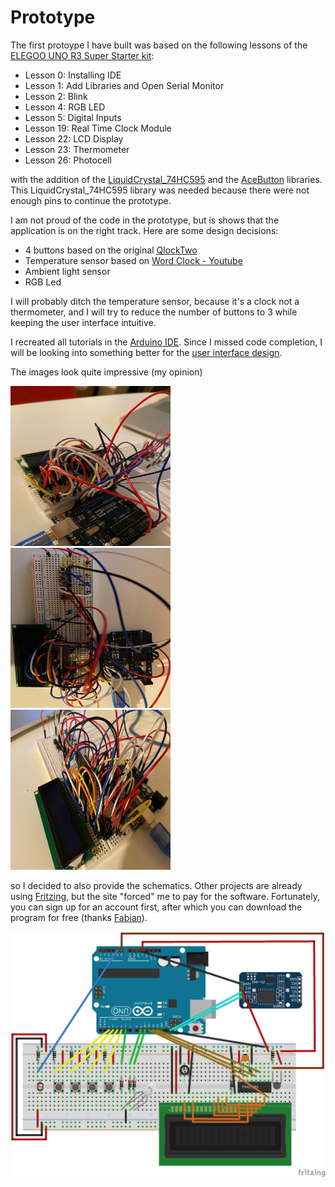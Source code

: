 # Prototype

The first protoype I have built was based on the following lessons of the [ELEGOO UNO R3 Super Starter kit](https://www.elegoo.com/collections/uno-r3-starter-kits/products/elegoo-uno-project-super-starter-kit):
- Lesson 0: Installing IDE
- Lesson 1: Add Libraries and Open Serial Monitor
- Lesson 2: Blink
- Lesson 4: RGB LED
- Lesson 5: Digital Inputs
- Lesson 19: Real Time Clock Module
- Lesson 22: LCD Display
- Lesson 23: Thermometer
- Lesson 26: Photocell

with the addition of the [LiquidCrystal_74HC595](https://github.com/matmunk/LiquidCrystal_74HC595) and the [AceButton](https://github.com/bxparks/AceButton) libraries.
This LiquidCrystal_74HC595 library was needed because there were not enough pins to continue the prototype.

I am not proud of the code in the prototype, but is shows that the application is on the right track.
Here are some design decisions:
- 4 buttons based on the original [QlockTwo](https://qlocktwo.com/eu/qlocktwo-classic)
- Temperature sensor based on [Word Clock - Youtube](https://www.youtube.com/watch?v=yctfqg6UF1c)
- Ambient light sensor 
- RGB Led

I will probably ditch the temperature sensor, because it's a clock not a thermometer, and I will try to reduce the number of buttons to 3 while keeping the user interface intuitive.

I recreated all tutorials in the [Arduino IDE](https://www.arduino.cc/en/software). Since I missed code completion, I will be looking into something better for the [user interface design](../userinterface/userinterface.md).

The images look quite impressive (my opinion)

<img src="../images/prototype1.jpg" width="256" height="256">
<img src="../images/prototype2.jpg" width="256" height="256">
<img src="../images/prototype3.jpg" width="256" height="256">

so I decided to also provide the schematics. Other projects are already using [Fritzing](https://fritzing.org/), but the site "forced" me to pay for the software. Fortunately, you can sign up for an account first, after which you can download the program for free (thanks [Fabian](https://blog.spaps.de/download-fritzing-for-free-with-out-donation/)).

![](prototype_bb.png)



